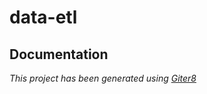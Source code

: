 # data-etl

## Documentation



*This project has been generated using [Giter8](https://github.com/foundweekends/giter8)*
